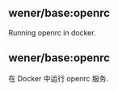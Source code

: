 ## wener/base:openrc

Running openrc in docker.

<!-- lang:zh -->

## wener/base:openrc

在 Docker 中运行 openrc 服务.
